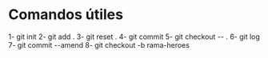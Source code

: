 # Comandos útiles

1- git init
2- git add .
3- git reset .
4- git commit
5- git checkout -- .
6- git log
7- git commit --amend
8- git checkout -b rama-heroes
